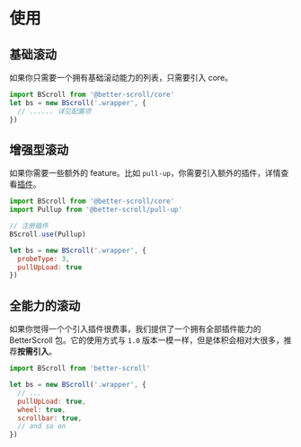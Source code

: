 # 使用

## 基础滚动

如果你只需要一个拥有基础滚动能力的列表，只需要引入 core。

```js
import BScroll from '@better-scroll/core'
let bs = new BScroll('.wrapper', {
  // ...... 详见配置项
})
```

## 增强型滚动

如果你需要一些额外的 feature。比如 `pull-up`，你需要引入额外的插件，详情查看[插件](/docs/zh-CN/plugins)。

```js
import BScroll from '@better-scroll/core'
import Pullup from '@better-scroll/pull-up'

// 注册插件
BScroll.use(Pullup)

let bs = new BScroll('.wrapper', {
  probeType: 3,
  pullUpLoad: true
})
```

## 全能力的滚动

如果你觉得一个个引入插件很费事，我们提供了一个拥有全部插件能力的 BetterScroll 包。它的使用方式与 `1.0` 版本一模一样，但是体积会相对大很多，推荐**按需引入**。

```js
import BScroll from 'better-scroll'

let bs = new BScroll('.wrapper', {
  // ...
  pullUpLoad: true,
  wheel: true,
  scrollbar: true,
  // and so on
})
```
